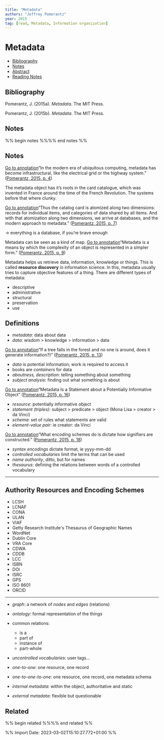 ```yaml
---
title: "Metadata"
authors: "Jeffrey Pomerantz"
year: 2015
tag: [read, Metadata, Information organization]
---
```

# Metadata

- [Bibliography](#bibliography)
- [Notes](#notes)
- [Abstract](#abstract)
- [Reading Notes](#reading-notes)

## Bibliography
Pomerantz, J. (2015a). _Metadata_. The MIT Press.

Pomerantz, J. (2015b). _Metadata_. The MIT Press.



## Notes
%% begin notes %%%% end notes %%
## Notes

[Go to annotation](zotero://open-pdf/library/items/G3PJA427?page=4&annotation=25MCUUHZ)“In the modern era of ubiquitous computing, metadata has become infrastructural, like the electrical grid or the highway system.” ([Pomerantz, 2015, p. 4](zotero://select/library/items/GKXNNIHR))

The metadata object has it’s roots in the card catalogue, which was invented in France around the time of the French Revolution. The systems before that where clunky.

[Go to annotation](zotero://open-pdf/library/items/G3PJA427?page=7&annotation=LYX58LFY)“Thus the catalog card is atomized along two dimensions: records for individual items, and categories of data shared by all items. And with that atomization along two dimensions, we arrive at databases, and the modern approach to metadata.” ([Pomerantz, 2015, p. 7](zotero://select/library/items/GKXNNIHR))

-> everything is a database, if you’re brave enough

Metadata can be seen as a kind of map. [Go to annotation](zotero://open-pdf/library/items/G3PJA427?page=9&annotation=TQ964EN4)“Metadata is a means by which the complexity of an object is represented in a simpler form.” ([Pomerantz, 2015, p. 9](zotero://select/library/items/GKXNNIHR))

Metadata helps us retrieve data, information, knowledge or things. This is called **resource discovery** in information science. In this, metadata usually tries to capture objective features of a thing. There are different types of metadata:

-   descriptive
-   administrative
-   structural
-   preservation
-   use

## Definitions

-   _metadata_: data about data
-   _data_: wisdom > knowledge > information > data

[Go to annotation](zotero://open-pdf/library/items/G3PJA427?page=13&annotation=T3UTU7F2)“If a tree falls in the forest and no one is around, does it generate information?)” ([Pomerantz, 2015, p. 13](zotero://select/library/items/GKXNNIHR))

-   _data_ is potential information; work is required to access it
-   books are _containers_ for data
-   _aboutness, description_: telling something about something
-   _subject analysis_: finding out what something is about

[Go to annotation](zotero://open-pdf/library/items/G3PJA427?page=16&annotation=2KV4ISWV)“Metadata Is a Statement about a Potentially Informative Object” ([Pomerantz, 2015, p. 16](zotero://select/library/items/GKXNNIHR))

-   _resource_: potentially informative object
-   _statement (triples)_: subject > predicate > object (Mona Lisa > creator > da Vinci)
-   _schema_: set of rules what statements are valid
-   _element-value pair_: ie creator: da Vinci

[Go to annotation](zotero://open-pdf/library/items/G3PJA427?page=18&annotation=5AXW9AYF)“What encoding schemes do is dictate how signifiers are constructed.” ([Pomerantz, 2015, p. 18](zotero://select/library/items/GKXNNIHR))

-   _syntax encodings_ dictate format, ie yyyy-mm-dd
-   _controlled vocabularies_ limit the terms that can be used
-   _name authority_, ditto, but for names
-   _thesaurus_: defining the relations between words of a controlled vocabulary

---

## Authority Resources and Encoding Schemes

-   LCSH
-   LCNAF
-   CONA
-   ULAN
-   VIAF
-   Getty Research Institute's Thesaurus of Geographic Names
-   WordNet
-   Dublin Core
-   VRA Core
-   CDWA
-   CDDB
-   LCC
-   ISBN
-   DOI
-   ISRC
-   GPS
-   ISO 8601
-   ORCID

---

-   _graph_: a network of _nodes_ and _edges_ (relations)
-   _ontology_: formal representation of the things
-   common relations:
    
    -   is a
    -   part of
    -   instance of
    -   part-whole
-   _uncontrolled vocabularies_: user tags…
-   _one-to-one_: one resource, one record
-   _one-to-one-to-one_: one resource, one record, one metadata schema
-   _internal metadata_: within the object, authoritative and static
-   _external metadata_: flexible but questionable

## Related
%% begin related %%%% end related %%

%% Import Date: 2023-03-02T15:10:27.772+01:00 %%
